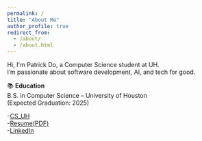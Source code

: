 ```yaml
---
permalink: /
title: "About Me"
author_profile: true
redirect_from: 
  - /about/
  - /about.html
---
```


Hi, I'm Patrick Do, a Computer Science student at UH.  
I’m passionate about software development, AI, and tech for good.


📚 **Education**  
B.S. in Computer Science – University of Houston  
(Expected Graduation: 2025)

-[CS_UH](https://www.uh.edu/nsm/computer-science/)   
-[Resume(PDF)](/files/resume.pdf)  
-[LinkedIn](https://www.linkedin.com/in/patrick-phi-do/)

